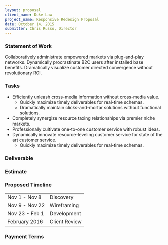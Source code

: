 ```yaml
---
layout: proposal
client_name: Duke Law
project_name: Responsive Redesign Proposal
date: October 14, 2015
submitter: Chris Russo, Director
---
```


### Statement of Work

Collaboratively administrate empowered markets via plug-and-play networks. Dynamically procrastinate B2C users after installed base benefits. Dramatically visualize customer directed convergence without revolutionary ROI.

### Tasks

- Efficiently unleash cross-media information without cross-media value.
  - Quickly maximize timely deliverables for real-time schemas.
  - Dramatically maintain clicks-and-mortar solutions without functional solutions.
- Completely synergize resource taxing relationships via premier niche markets.
- Professionally cultivate one-to-one customer service with robust ideas.
- Dynamically innovate resource-leveling customer service for state of the art customer service.
  - Quickly maximize timely deliverables for real-time schemas.

### Deliverable

### Estimate

### Proposed Timeline
<table class="table-minimal">
  <tbody>
    <tr>
      <td>Nov 1 - Nov 8</td>
      <td>Discovery</td>
    </tr>
    <tr>
      <td>Nov 9 - Nov 22</td>
      <td>Wireframing</td>
    </tr>
    <tr>
      <td>Nov 23 - Feb 1</td>
      <td>Development</td>
    </tr>
    <tr>
      <td>February 2016</td>
      <td>Client Review</td>
    </tr>
  </tbody>
</table>

### Payment Terms
